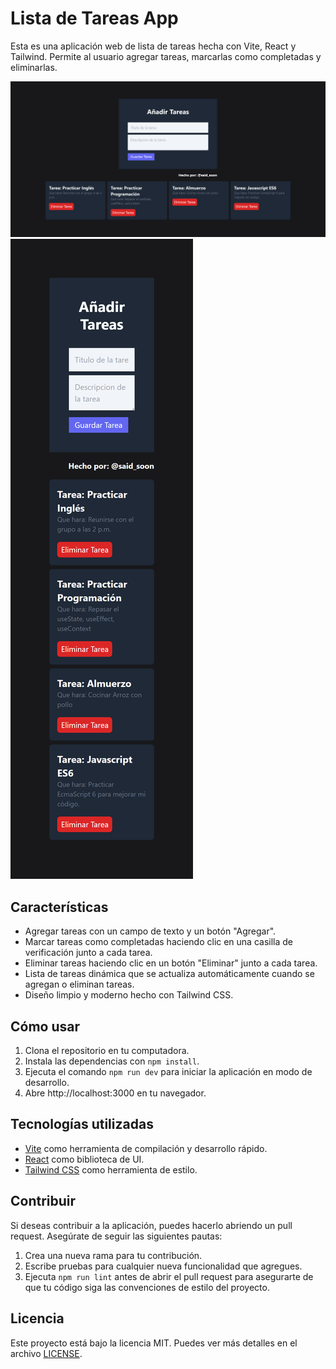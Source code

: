 # Lista de Tareas App

Esta es una aplicación web de lista de tareas hecha con Vite, React y Tailwind. Permite al usuario agregar tareas, marcarlas como completadas y eliminarlas. 

![Screenshot of the Todo List App](screenshot.png)
![Screenshot of the Todo List App](mb_screenshot.png)

## Características

- Agregar tareas con un campo de texto y un botón "Agregar".
- Marcar tareas como completadas haciendo clic en una casilla de verificación junto a cada tarea.
- Eliminar tareas haciendo clic en un botón "Eliminar" junto a cada tarea.
- Lista de tareas dinámica que se actualiza automáticamente cuando se agregan o eliminan tareas.
- Diseño limpio y moderno hecho con Tailwind CSS.

## Cómo usar

1. Clona el repositorio en tu computadora.
2. Instala las dependencias con `npm install`.
3. Ejecuta el comando `npm run dev` para iniciar la aplicación en modo de desarrollo.
4. Abre http://localhost:3000 en tu navegador.

## Tecnologías utilizadas

- [Vite](https://vitejs.dev/) como herramienta de compilación y desarrollo rápido.
- [React](https://reactjs.org/) como biblioteca de UI.
- [Tailwind CSS](https://tailwindcss.com/) como herramienta de estilo.

## Contribuir

Si deseas contribuir a la aplicación, puedes hacerlo abriendo un pull request. Asegúrate de seguir las siguientes pautas:

1. Crea una nueva rama para tu contribución.
2. Escribe pruebas para cualquier nueva funcionalidad que agregues.
3. Ejecuta `npm run lint` antes de abrir el pull request para asegurarte de que tu código siga las convenciones de estilo del proyecto.

## Licencia

Este proyecto está bajo la licencia MIT. Puedes ver más detalles en el archivo [LICENSE](LICENSE).
